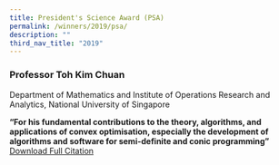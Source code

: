 ```yaml
---
title: President's Science Award (PSA)
permalink: /winners/2019/psa/
description: ""
third_nav_title: "2019"
---
```

### **Professor Toh Kim Chuan**

Department of Mathematics and Institute of Operations Research and Analytics, National University of Singapore<b>
	
“For his fundamental contributions to the theory, algorithms, and applications of convex optimisation, especially the development of algorithms and software for semi-definite and conic programming”</b> [Download Full Citation](/files/Citations/2019/2019-psa-prof-toh-kim-chuan.pdf)
<br><br><br>